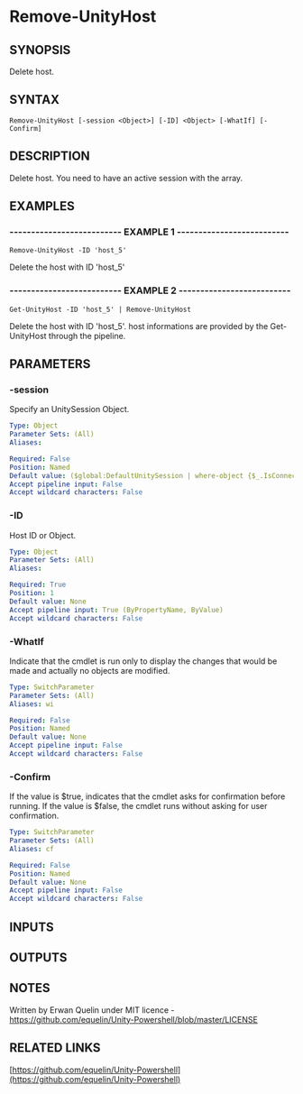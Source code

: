 # Remove-UnityHost

## SYNOPSIS
Delete host.

## SYNTAX

```
Remove-UnityHost [-session <Object>] [-ID] <Object> [-WhatIf] [-Confirm]
```

## DESCRIPTION
Delete host.
You need to have an active session with the array.

## EXAMPLES

### -------------------------- EXAMPLE 1 --------------------------
```
Remove-UnityHost -ID 'host_5'
```

Delete the host with ID 'host_5'

### -------------------------- EXAMPLE 2 --------------------------
```
Get-UnityHost -ID 'host_5' | Remove-UnityHost
```

Delete the host with ID 'host_5'.
host informations are provided by the Get-UnityHost through the pipeline.

## PARAMETERS

### -session
Specify an UnitySession Object.

```yaml
Type: Object
Parameter Sets: (All)
Aliases: 

Required: False
Position: Named
Default value: ($global:DefaultUnitySession | where-object {$_.IsConnected -eq $true})
Accept pipeline input: False
Accept wildcard characters: False
```

### -ID
Host ID or Object.

```yaml
Type: Object
Parameter Sets: (All)
Aliases: 

Required: True
Position: 1
Default value: None
Accept pipeline input: True (ByPropertyName, ByValue)
Accept wildcard characters: False
```

### -WhatIf
Indicate that the cmdlet is run only to display the changes that would be made and actually no objects are modified.

```yaml
Type: SwitchParameter
Parameter Sets: (All)
Aliases: wi

Required: False
Position: Named
Default value: None
Accept pipeline input: False
Accept wildcard characters: False
```

### -Confirm
If the value is $true, indicates that the cmdlet asks for confirmation before running. 
If the value is $false, the cmdlet runs without asking for user confirmation.

```yaml
Type: SwitchParameter
Parameter Sets: (All)
Aliases: cf

Required: False
Position: Named
Default value: None
Accept pipeline input: False
Accept wildcard characters: False
```

## INPUTS

## OUTPUTS

## NOTES
Written by Erwan Quelin under MIT licence - https://github.com/equelin/Unity-Powershell/blob/master/LICENSE

## RELATED LINKS

[https://github.com/equelin/Unity-Powershell](https://github.com/equelin/Unity-Powershell)

